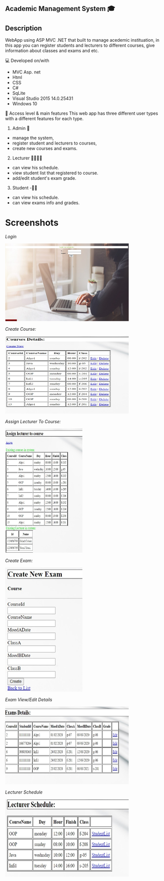 
## Academic Management System 🎓

## Description 
WebApp using ASP MVC .NET that built to manage acedemic instituation,
in this app you can register students and lecturers to different courses, give information about classes and exams and etc.

💻 Developed on/with
* MVC Asp. net
* Html
* CSS
* C#
* SqLite
* Visual Studio 2015 14.0.25431
* Windows 10

👥 Access level & main features
This web app has three different user types with a different features for each type.
1. Admin 💼
* manage the system, 
* register student and lecturers to courses, 
* create new courses and exams.
2. Lecturer  👨‍🏫👩‍🏫
* can view his schedule. 
* view student list that registered to course.
* add/edit student's exam grade.
3. Student -👨‍🎓
* can view his schedule. 
* can view exams info and grades.

# Screenshots

<em>Login <p></p>
<img src="https://github.com/gilad4591/SceManagementSystem/blob/master/ScreenShots/login.jpg" width="400" height="250"/>

<em>Create Course: <p></p>
<img src="https://github.com/gilad4591/SceManagementSystem/blob/master/ScreenShots/createCourse.jpg" width="400" height="250"/>

<em>Assign Lecturer To Course: <p></p>
<img src="https://github.com/gilad4591/SceManagementSystem/blob/master/ScreenShots/assignLecturerToCourse.jpg" width="250" height="400"/>

<em>Create Exam: <p></p>
<img src="https://github.com/gilad4591/SceManagementSystem/blob/master/ScreenShots/createExam.jpg" width="250" height="400"/>

<em>Exam View/Edit Details <p></p>
<img src="https://github.com/gilad4591/SceManagementSystem/blob/master/ScreenShots/editExamSch.jpg" width="400" height="250"/>

<em>Lecturer Schedule <p></p>
<img src="https://github.com/gilad4591/SceManagementSystem/blob/master/ScreenShots/lect%20schdule.jpg" width="400" height="250"/>

</em>
